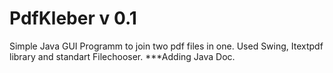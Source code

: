 PdfKleber v 0.1
=========

Simple Java GUI Programm to join two pdf files in one. Used Swing, Itextpdf library and standart Filechooser.
***Adding Java Doc.

